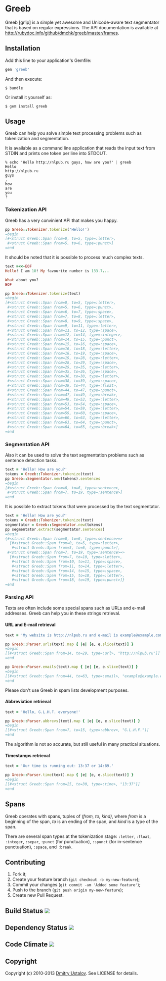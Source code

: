# Greeb
Greeb [grʲip] is a simple yet awesome and Unicode-aware text segmentator
that is based on regular expressions. The API documentation is available
at <http://rubydoc.info/github/dmchk/greeb/master/frames>.

## Installation
Add this line to your application's Gemfile:

```ruby
gem 'greeb'
```

And then execute:

    $ bundle

Or install it yourself as:

    $ gem install greeb

## Usage
Greeb can help you solve simple text processing problems such as
tokenization and segmentation.

It is available as a command line application that reads the input
text from STDIN and prints one token per line into STDOUT.

```
% echo 'Hello http://nlpub.ru guys, how are you?' | greeb
Hello
http://nlpub.ru
guys
,
how
are
you
?
```

### Tokenization API
Greeb has a very convinient API that makes you happy.

```ruby
pp Greeb::Tokenizer.tokenize('Hello!')
=begin
[#<struct Greeb::Span from=0, to=5, type=:letter>,
 #<struct Greeb::Span from=5, to=6, type=:punct>]
=end
```

It should be noted that it is possible to process much complex texts.

```ruby
text =<<-EOF
Hello! I am 18! My favourite number is 133.7...

What about you?
EOF

pp Greeb::Tokenizer.tokenize(text)
=begin
[#<struct Greeb::Span from=0, to=5, type=:letter>,
 #<struct Greeb::Span from=5, to=6, type=:punct>,
 #<struct Greeb::Span from=6, to=7, type=:space>,
 #<struct Greeb::Span from=7, to=8, type=:letter>,
 #<struct Greeb::Span from=8, to=9, type=:space>,
 #<struct Greeb::Span from=9, to=11, type=:letter>,
 #<struct Greeb::Span from=11, to=12, type=:space>,
 #<struct Greeb::Span from=12, to=14, type=:integer>,
 #<struct Greeb::Span from=14, to=15, type=:punct>,
 #<struct Greeb::Span from=15, to=16, type=:space>,
 #<struct Greeb::Span from=16, to=18, type=:letter>,
 #<struct Greeb::Span from=18, to=19, type=:space>,
 #<struct Greeb::Span from=19, to=28, type=:letter>,
 #<struct Greeb::Span from=28, to=29, type=:space>,
 #<struct Greeb::Span from=29, to=35, type=:letter>,
 #<struct Greeb::Span from=35, to=36, type=:space>,
 #<struct Greeb::Span from=36, to=38, type=:letter>,
 #<struct Greeb::Span from=38, to=39, type=:space>,
 #<struct Greeb::Span from=39, to=44, type=:float>,
 #<struct Greeb::Span from=44, to=47, type=:punct>,
 #<struct Greeb::Span from=47, to=49, type=:break>,
 #<struct Greeb::Span from=49, to=53, type=:letter>,
 #<struct Greeb::Span from=53, to=54, type=:space>,
 #<struct Greeb::Span from=54, to=59, type=:letter>,
 #<struct Greeb::Span from=59, to=60, type=:space>,
 #<struct Greeb::Span from=60, to=63, type=:letter>,
 #<struct Greeb::Span from=63, to=64, type=:punct>,
 #<struct Greeb::Span from=64, to=65, type=:break>]
=end
```

### Segmentation API
Also it can be used to solve the text segmentation problems
such as sentence detection tasks.

```ruby
text = 'Hello! How are you?'
tokens = Greeb::Tokenizer.tokenize(text)
pp Greeb::Segmentator.new(tokens).sentences
=begin
[#<struct Greeb::Span from=0, to=6, type=:sentence>,
 #<struct Greeb::Span from=7, to=19, type=:sentence>]
=end
```

It is possible to extract tokens that were processed by the text
segmentator.

```ruby
text = 'Hello! How are you?'
tokens = Greeb::Tokenizer.tokenize(text)
segmentator = Greeb::Segmentator.new(tokens)
pp segmentator.extract(segmentator.sentences)
=begin
{#<struct Greeb::Span from=0, to=6, type=:sentence>=>
  [#<struct Greeb::Span from=0, to=5, type=:letter>,
   #<struct Greeb::Span from=5, to=6, type=:punct>],
 #<struct Greeb::Span from=7, to=19, type=:sentence>=>
  [#<struct Greeb::Span from=7, to=10, type=:letter>,
   #<struct Greeb::Span from=10, to=11, type=:space>,
   #<struct Greeb::Span from=11, to=14, type=:letter>,
   #<struct Greeb::Span from=14, to=15, type=:space>,
   #<struct Greeb::Span from=15, to=18, type=:letter>,
   #<struct Greeb::Span from=18, to=19, type=:punct>]}
=end
```

### Parsing API
Texts are often include some special spans such as URLs and e-mail
addresses. Greeb can help you in these strings retrieval.

#### URL and E-mail retrieval
```ruby
text = 'My website is http://nlpub.ru and e-mail is example@example.com.'

pp Greeb::Parser.urls(text).map { |e| [e, e.slice(text)] }
=begin
[[#<struct Greeb::Span from=14, to=29, type=:url>, "http://nlpub.ru"]]
=end

pp Greeb::Parser.emails(text).map { |e| [e, e.slice(text)] }
=begin
[[#<struct Greeb::Span from=44, to=63, type=:email>, "example@example.com"]]
=end
```

Please don't use Greeb in spam lists development purposes.

#### Abbreviation retrieval
```ruby
text = 'Hello, G.L.H.F. everyone!'

pp Greeb::Parser.abbrevs(text).map { |e| [e, e.slice(text)] }
=begin
[[#<struct Greeb::Span from=7, to=15, type=:abbrev>, "G.L.H.F."]]
=end
```

The algorithm is not so accurate, but still useful in many practical
situations.

#### Timestamps retrieval
```ruby
text = 'Our time is running out: 13:37 or 14:89.'

pp Greeb::Parser.time(text).map { |e| [e, e.slice(text)] }
=begin
[[#<struct Greeb::Span from=25, to=30, type=:time>, "13:37"]]
=end
```

## Spans
Greeb operates with spans, tuples of *(from, to, kind)*, where
*from* is a beginning of the span, *to* is an ending of the span,
and *kind* is a type of the span.

There are several span types at the tokenization stage: `:letter`,
`:float`, `:integer`, `:separ`, `:punct` (for punctuation), `:spunct`
(for in-sentence punctuation), `:space`, and `:break`.

## Contributing
1. Fork it;
2. Create your feature branch (`git checkout -b my-new-feature`);
3. Commit your changes (`git commit -am 'Added some feature'`);
4. Push to the branch (`git push origin my-new-feature`);
5. Create new Pull Request.

## Build Status [<img src="https://secure.travis-ci.org/dmchk/greeb.png"/>](http://travis-ci.org/dmchk/greeb)

## Dependency Status [<img src="https://gemnasium.com/dmchk/greeb.png"/>](https://gemnasium.com/dmchk/greeb)

## Code Climate [<img src="https://codeclimate.com/github/dmchk/greeb.png"/>](https://codeclimate.com/github/dmchk/greeb)

## Copyright

Copyright (c) 2010-2013 [Dmitry Ustalov]. See LICENSE for details.

[Dmitry Ustalov]: http://eveel.ru
